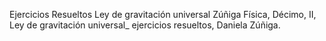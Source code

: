 Ejercicios Resueltos Ley de gravitación universal Zúñiga
Física, Décimo, II, Ley de gravitación universal_ ejercicios resueltos, Daniela Zúñiga.
